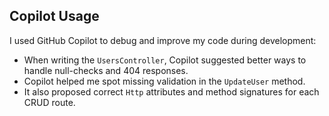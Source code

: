 ## Copilot Usage

I used GitHub Copilot to debug and improve my code during development:

- When writing the `UsersController`, Copilot suggested better ways to handle null-checks and 404 responses.
- Copilot helped me spot missing validation in the `UpdateUser` method.
- It also proposed correct `Http` attributes and method signatures for each CRUD route.
